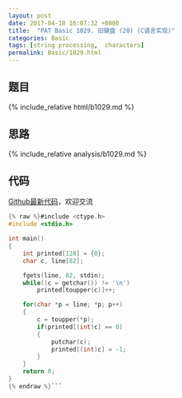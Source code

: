```yaml
---
layout: post
date: 2017-04-18 16:07:32 +0800
title:  "PAT Basic 1029. 旧键盘 (20) (C语言实现)"
categories: Basic
tags: [string processing,  characters]
permalink: Basic/1029.html
---
```


## 题目

{% include_relative html/b1029.md %}

## 思路

{% include_relative analysis/b1029.md %}

## 代码

[Github最新代码](https://github.com/OliverLew/PAT/blob/master/PATBasic/1029.c)，欢迎交流

```c
{% raw %}#include <ctype.h>
#include <stdio.h>

int main()
{
    int printed[128] = {0};
    char c, line[82];

    fgets(line, 82, stdin);
    while((c = getchar()) != '\n')
        printed[toupper(c)]++;

    for(char *p = line; *p; p++)
    {
        c = toupper(*p);
        if(printed[(int)c] == 0)
        {
            putchar(c);
            printed[(int)c] = -1;
        }
    }
    return 0;
}
{% endraw %}```